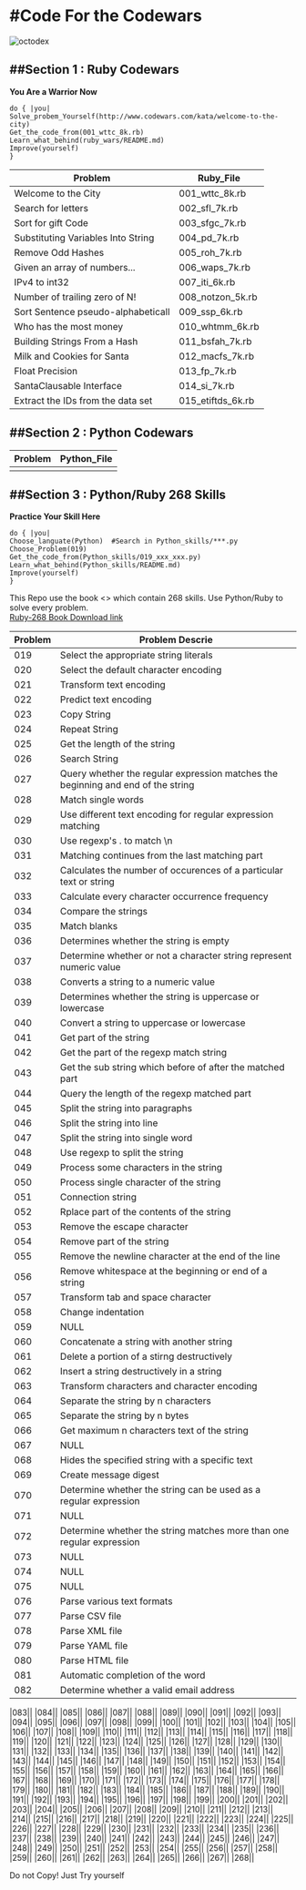 #Code For the Codewars
====
![octodex](https://github.com/Cnetwork/codewars/python_skills/addon/octocat.jpg)
	
##Section 1 : Ruby Codewars
---
**You Are a Warrior Now**

	do { |you|
	Solve_probem_Yourself(http://www.codewars.com/kata/welcome-to-the-city)
	Get_the_code_from(001_wttc_8k.rb)
	Learn_what_behind(ruby_wars/README.md)
	Improve(yourself)
	}

|Problem|Ruby_File|
|---------|-------|
|Welcome to the City|001_wttc_8k.rb|
|Search for letters|002_sfl_7k.rb|
|Sort for gift Code|003_sfgc_7k.rb|
|Substituting Variables Into String|004_pd_7k.rb|
|Remove Odd Hashes|005_roh_7k.rb|
|Given an array of numbers...|006_waps_7k.rb|
|IPv4 to int32|007_iti_6k.rb|
|Number of trailing zero of N!|008_notzon_5k.rb|
|Sort Sentence pseudo-alphabeticall|009_ssp_6k.rb|
|Who has the most money|010_whtmm_6k.rb|
|Building Strings From a Hash|011_bsfah_7k.rb|
|Milk and Cookies for Santa|012_macfs_7k.rb|
|Float Precision|013_fp_7k.rb|
|SantaClausable Interface|014_si_7k.rb|
|Extract the IDs from the data set|015_etiftds_6k.rb|



##Section 2 : Python Codewars
---
|Problem|Python_File|
|-------|-----------|
|||



##Section 3 : Python/Ruby 268 Skills
---

**Practice Your Skill Here**

	do { |you|
	Choose_languate(Python)  #Search in Python_skills/***.py
	Choose_Problem(019)
	Get_the_code_from(Python_skills/019_xxx_xxx.py)
	Learn_what_behind(Python_skills/README.md)
	Improve(yourself)
	}

This Repo use the book <<Ruby-268>> which contain 268 skills. Use Python/Ruby to solve every problem.   
[Ruby-268 Book Download link](http://vdisk.weibo.com/s/sNIDmzaWnx2C)


|Problem|Problem Descrie|
|-------|-----------|
|019|Select the appropriate string literals|
|020|Select the default character encoding|
|021|Transform text encoding|
|022|Predict text encoding|
|023|Copy String|
|024|Repeat String|
|025|Get the length of the string|
|026|Search String|
|027|Query whether the regular expression matches the beginning and end of the string|
|028|Match single words|
|029|Use different text encoding for regular expression matching|
|030|Use regexp's . to match \n|
|031|Matching continues from the last matching part|
|032|Calculates the number of occurences of a particular text or string|
|033|Calculate every character occurrence frequency|
|034|Compare the strings|
|035|Match blanks|
|036|Determines whether the string is empty|
|037|Determine whether or not a character string represent numeric value|
|038|Converts a string to a numeric value|
|039|Determines whether the string is uppercase or lowercase|
|040|Convert a string to uppercase or lowercase|
|041|Get part of the string|
|042|Get the part of the regexp match string|
|043|Get the sub string which before of after the matched part|
|044|Query the length of the regexp matched part|
|045|Split the string into paragraphs|
|046|Split the string into line|
|047|Split the string into single word|
|048|Use regexp to split the string|
|049|Process some characters in the string|
|050|Process single character of the string|
|051|Connection string|
|052|Rplace part of the contents of the string|
|053|Remove the escape character|
|054|Remove part of the string|
|055|Remove the newline character at the end of the line|
|056|Remove whitespace at the beginning or end of a string|
|057|Transform tab and space character|
|058|Change indentation|
|059|NULL|
|060|Concatenate a string with another string|
|061|Delete a portion of a stirng destructively|
|062|Insert a string destructively in a string|
|063|Transform characters and character encoding|
|064|Separate the string by n characters|
|065|Separate the string by n bytes|
|066|Get maximum n characters text of the string|
|067|NULL|
|068|Hides the specified string with a specific text|
|069|Create message digest|
|070|Determine whether the string can be used as a regular expression|
|071|NULL|
|072|Determine whether the string matches more than one regular expression|
|073|NULL|
|074|NULL|
|075|NULL|
|076|Parse various text formats|
|077|Parse CSV file|
|078|Parse XML file|
|079|Parse YAML file|
|080|Parse HTML file|
|081|Automatic completion of the word|
|082|Determine whether a valid email address|



|083||
|084||
|085||
|086||
|087||
|088||
|089||
|090||
|091||
|092||
|093||
|094||
|095||
|096||
|097||
|098||
|099||
|100||
|101||
|102||
|103||
|104||
|105||
|106||
|107||
|108||
|109||
|110||
|111||
|112||
|113||
|114||
|115||
|116||
|117||
|118||
|119||
|120||
|121||
|122||
|123||
|124||
|125||
|126||
|127||
|128||
|129||
|130||
|131||
|132||
|133||
|134||
|135||
|136||
|137||
|138||
|139||
|140||
|141||
|142||
|143||
|144||
|145||
|146||
|147||
|148||
|149||
|150||
|151||
|152||
|153||
|154||
|155||
|156||
|157||
|158||
|159||
|160||
|161||
|162||
|163||
|164||
|165||
|166||
|167||
|168||
|169||
|170||
|171||
|172||
|173||
|174||
|175||
|176||
|177||
|178||
|179||
|180||
|181||
|182||
|183||
|184||
|185||
|186||
|187||
|188||
|189||
|190||
|191||
|192||
|193||
|194||
|195||
|196||
|197||
|198||
|199||
|200||
|201||
|202||
|203||
|204||
|205||
|206||
|207||
|208||
|209||
|210||
|211||
|212||
|213||
|214||
|215||
|216||
|217||
|218||
|219||
|220||
|221||
|222||
|223||
|224||
|225||
|226||
|227||
|228||
|229||
|230||
|231||
|232||
|233||
|234||
|235||
|236||
|237||
|238||
|239||
|240||
|241||
|242||
|243||
|244||
|245||
|246||
|247||
|248||
|249||
|250||
|251||
|252||
|253||
|254||
|255||
|256||
|257||
|258||
|259||
|260||
|261||
|262||
|263||
|264||
|265||
|266||
|267||
|268||





Do not Copy! Just Try yourself 

